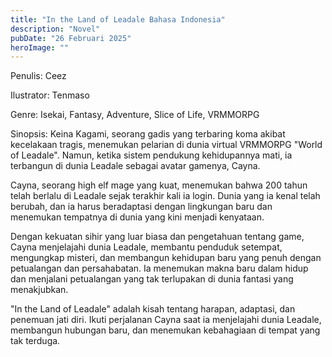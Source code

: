```yaml
---
title: "In the Land of Leadale Bahasa Indonesia"
description: "Novel"
pubDate: "26 Februari 2025"
heroImage: ""
---
```


Penulis: Ceez

Ilustrator: Tenmaso

Genre: Isekai, Fantasy, Adventure, Slice of Life, VRMMORPG

Sinopsis: Keina Kagami, seorang gadis yang terbaring koma akibat kecelakaan tragis,  menemukan  pelarian di dunia virtual  VRMMORPG "World of Leadale".  Namun, ketika sistem pendukung  kehidupannya mati,  ia terbangun di dunia Leadale sebagai  avatar gamenya, Cayna.

Cayna, seorang  high elf mage  yang kuat,  menemukan bahwa 200 tahun telah berlalu di Leadale sejak terakhir kali ia login. Dunia yang  ia kenal telah berubah,  dan ia harus  beradaptasi dengan  lingkungan  baru  dan  menemukan  tempatnya  di dunia  yang  kini  menjadi  kenyataan.

Dengan  kekuatan  sihir  yang  luar biasa  dan  pengetahuan  tentang  game,  Cayna  menjelajahi  dunia  Leadale,  membantu  penduduk  setempat,  mengungkap  misteri,  dan  membangun  kehidupan  baru  yang  penuh  dengan  petualangan  dan  persahabatan.  Ia  menemukan  makna  baru  dalam  hidup  dan  menjalani  petualangan  yang  tak  terlupakan  di  dunia  fantasi  yang  menakjubkan.

"In the Land of Leadale"  adalah kisah tentang  harapan,  adaptasi, dan  penemuan  jati diri.  Ikuti  perjalanan  Cayna  saat ia  menjelajahi  dunia  Leadale,  membangun  hubungan  baru,  dan  menemukan  kebahagiaan  di  tempat  yang  tak  terduga.
